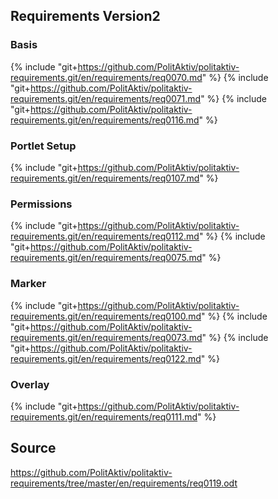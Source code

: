 ## Requirements Version2

### Basis
{% include "git+https://github.com/PolitAktiv/politaktiv-requirements.git/en/requirements/req0070.md" %}
{% include "git+https://github.com/PolitAktiv/politaktiv-requirements.git/en/requirements/req0071.md" %}
{% include "git+https://github.com/PolitAktiv/politaktiv-requirements.git/en/requirements/req0116.md" %}

### Portlet Setup
{% include "git+https://github.com/PolitAktiv/politaktiv-requirements.git/en/requirements/req0107.md" %}

### Permissions
{% include "git+https://github.com/PolitAktiv/politaktiv-requirements.git/en/requirements/req0112.md" %}
{% include "git+https://github.com/PolitAktiv/politaktiv-requirements.git/en/requirements/req0075.md" %}

### Marker
{% include "git+https://github.com/PolitAktiv/politaktiv-requirements.git/en/requirements/req0100.md" %}
{% include "git+https://github.com/PolitAktiv/politaktiv-requirements.git/en/requirements/req0073.md" %}
{% include "git+https://github.com/PolitAktiv/politaktiv-requirements.git/en/requirements/req0122.md" %}

### Overlay
{% include "git+https://github.com/PolitAktiv/politaktiv-requirements.git/en/requirements/req0111.md" %}

## Source
https://github.com/PolitAktiv/politaktiv-requirements/tree/master/en/requirements/req0119.odt